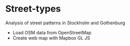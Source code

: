 # Street-types

Analysis of street patterns in Stockholm and Gothenburg

- Load OSM data from OpenStreetMap 
- Create web map with Mapbox GL JS 
